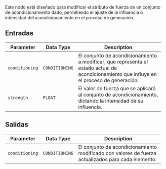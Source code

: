 Este nodo está diseñado para modificar el atributo de fuerza de un conjunto de acondicionamiento dado, permitiendo el ajuste de la influencia o intensidad del acondicionamiento en el proceso de generación.

## Entradas

| Parameter | Data Type | Description |
|-----------|-------------|-------------|
| `conditioning` | `CONDITIONING` | El conjunto de acondicionamiento a modificar, que representa el estado actual de acondicionamiento que influye en el proceso de generación. |
| `strength` | `FLOAT` | El valor de fuerza que se aplicará al conjunto de acondicionamiento, dictando la intensidad de su influencia. |

## Salidas

| Parameter | Data Type | Description |
|-----------|-------------|-------------|
| `conditioning` | `CONDITIONING` | El conjunto de acondicionamiento modificado con valores de fuerza actualizados para cada elemento. |
